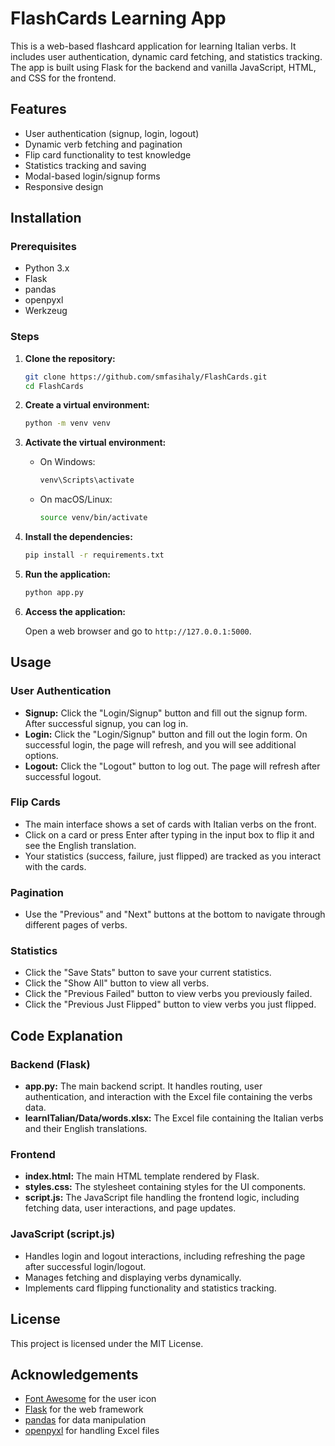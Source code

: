 # FlashCards Learning App

This is a web-based flashcard application for learning Italian verbs. It includes user authentication, dynamic card fetching, and statistics tracking. The app is built using Flask for the backend and vanilla JavaScript, HTML, and CSS for the frontend.

## Features

- User authentication (signup, login, logout)
- Dynamic verb fetching and pagination
- Flip card functionality to test knowledge
- Statistics tracking and saving
- Modal-based login/signup forms
- Responsive design

## Installation

### Prerequisites

- Python 3.x
- Flask
- pandas
- openpyxl
- Werkzeug

### Steps

1. **Clone the repository:**

    ```sh
    git clone https://github.com/smfasihaly/FlashCards.git
    cd FlashCards
    ```

2. **Create a virtual environment:**

    ```sh
    python -m venv venv
    ```

3. **Activate the virtual environment:**

    - On Windows:

        ```sh
        venv\Scripts\activate
        ```

    - On macOS/Linux:

        ```sh
        source venv/bin/activate
        ```

4. **Install the dependencies:**

    ```sh
    pip install -r requirements.txt
    ```

5. **Run the application:**

    ```sh
    python app.py
    ```

6. **Access the application:**

    Open a web browser and go to `http://127.0.0.1:5000`.





## Usage

### User Authentication

- **Signup:** Click the "Login/Signup" button and fill out the signup form. After successful signup, you can log in.
- **Login:** Click the "Login/Signup" button and fill out the login form. On successful login, the page will refresh, and you will see additional options.
- **Logout:** Click the "Logout" button to log out. The page will refresh after successful logout.

### Flip Cards

- The main interface shows a set of cards with Italian verbs on the front.
- Click on a card or press Enter after typing in the input box to flip it and see the English translation.
- Your statistics (success, failure, just flipped) are tracked as you interact with the cards.

### Pagination

- Use the "Previous" and "Next" buttons at the bottom to navigate through different pages of verbs.

### Statistics

- Click the "Save Stats" button to save your current statistics.
- Click the "Show All" button to view all verbs.
- Click the "Previous Failed" button to view verbs you previously failed.
- Click the "Previous Just Flipped" button to view verbs you just flipped.

## Code Explanation

### Backend (Flask)

- **app.py:** The main backend script. It handles routing, user authentication, and interaction with the Excel file containing the verbs data.
- **learnITalian/Data/words.xlsx:** The Excel file containing the Italian verbs and their English translations.

### Frontend

- **index.html:** The main HTML template rendered by Flask.
- **styles.css:** The stylesheet containing styles for the UI components.
- **script.js:** The JavaScript file handling the frontend logic, including fetching data, user interactions, and page updates.

### JavaScript (script.js)

- Handles login and logout interactions, including refreshing the page after successful login/logout.
- Manages fetching and displaying verbs dynamically.
- Implements card flipping functionality and statistics tracking.

## License

This project is licensed under the MIT License.

## Acknowledgements

- [Font Awesome](https://fontawesome.com/) for the user icon
- [Flask](https://flask.palletsprojects.com/) for the web framework
- [pandas](https://pandas.pydata.org/) for data manipulation
- [openpyxl](https://openpyxl.readthedocs.io/en/stable/) for handling Excel files
